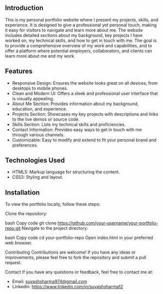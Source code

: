 ## Introduction
This is my personal portfolio website where I present my projects, skills, and experience. It is designed to give a professional yet personal touch, making it easy for visitors to navigate and learn more about me. The website includes detailed sections about my background, key projects I have worked on, my technical skills, and how to get in touch with me. The goal is to provide a comprehensive overview of my work and capabilities, and to offer a platform where potential employers, collaborators, and clients can learn more about me and my work.

## Features
- Responsive Design: Ensures the website looks great on all devices, from desktops to mobile phones.
- Clean and Modern UI: Offers a sleek and professional user interface that is visually appealing.
- About Me Section: Provides information about my background, education, and experience.
- Projects Section: Showcases my key projects with descriptions and links to the live demos or source code.
- Skills Section: Lists my technical skills and proficiencies.
- Contact Information: Provides easy ways to get in touch with me through various channels.
- Customizable: Easy to modify and extend to fit your personal brand and preferences.
## Technologies Used
- HTML5: Markup language for structuring the content.
- CSS3: Styling and layout.

## Installation
To view the portfolio locally, follow these steps:

Clone the repository:

bash
Copy code
git clone https://github.com/your-username/your-portfolio-repo.git
Navigate to the project directory:

bash
Copy code
cd your-portfolio-repo
Open index.html in your preferred web browser.


Contributing
Contributions are welcome! If you have any ideas or improvements, please feel free to fork the repository and submit a pull request.



Contact
If you have any questions or feedback, feel free to contact me at:

- Email: suyashsharma974@gmail.com
- LinkedIn: https://www.linkedin.com/in/suyashsharma12
